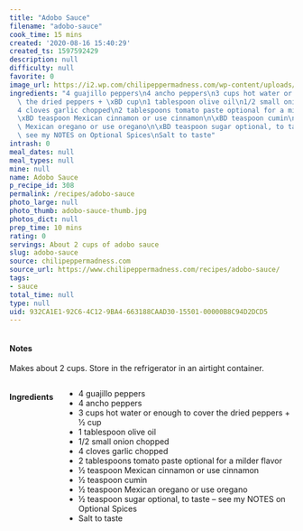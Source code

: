 ```yaml
---
title: "Adobo Sauce"
filename: "adobo-sauce"
cook_time: 15 mins
created: '2020-08-16 15:40:29'
created_ts: 1597592429
description: null
difficulty: null
favorite: 0
image_url: https://i2.wp.com/chilipeppermadness.com/wp-content/uploads/2020/01/Adobo-Sauce-Recipe1.jpg
ingredients: "4 guajillo peppers\n4 ancho peppers\n3 cups hot water or enough to cover\
  \ the dried peppers + \xBD cup\n1 tablespoon olive oil\n1/2 small onion chopped\n\
  4 cloves garlic chopped\n2 tablespoons tomato paste optional for a milder flavor\n\
  \xBD teaspoon Mexican cinnamon or use cinnamon\n\xBD teaspoon cumin\n\xBD teaspoon\
  \ Mexican oregano or use oregano\n\xBD teaspoon sugar optional, to taste \u2013\
  \ see my NOTES on Optional Spices\nSalt to taste"
intrash: 0
meal_dates: null
meal_types: null
mine: null
name: Adobo Sauce
p_recipe_id: 308
permalink: /recipes/adobo-sauce
photo_large: null
photo_thumb: adobo-sauce-thumb.jpg
photos_dict: null
prep_time: 10 mins
rating: 0
servings: About 2 cups of adobo sauce
slug: adobo-sauce
source: chilipeppermadness.com
source_url: https://www.chilipeppermadness.com/recipes/adobo-sauce/
tags:
- sauce
total_time: null
type: null
uid: 932CA1E1-92C6-4C12-9BA4-663188CAAD30-15501-00000B8C94D2DCD5
---
```

<div class="large-8 medium-7 columns" id="writeup">		<div id="notes"><h4>Notes</h4>
<div class="box box-notes"><p>Makes about 2 cups. Store in the refrigerator in an airtight container.</p>
</div></div>	</div><!-- #writeup -->
</div><!-- #row-one -->
<div class="row" id="row-two">	<div class="medium-4 small-5 columns" id="ingredients"><h4>Ingredients</h4><div class="box box-ingredients content"><ul>
<li>4 guajillo peppers</li>
<li>4 ancho peppers</li>
<li>3 cups hot water or enough to cover the dried peppers + ½ cup</li>
<li>1 tablespoon olive oil</li>
<li>1/2 small onion chopped</li>
<li>4 cloves garlic chopped</li>
<li>2 tablespoons tomato paste optional for a milder flavor</li>
<li>½ teaspoon Mexican cinnamon or use cinnamon</li>
<li>½ teaspoon cumin</li>
<li>½ teaspoon Mexican oregano or use oregano</li>
<li>½ teaspoon sugar optional, to taste – see my NOTES on Optional Spices</li>
<li>Salt to taste</li>
</ul>
</div>	</div>	<div class="medium-6 small-7 columns" id="directions">	</div>